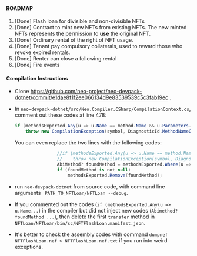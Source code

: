 #### ROADMAP

1. [Done] Flash loan for divisible and non-divisible NFTs
2. [Done] Contract to mint new NFTs from existing NFTs. The new minted NFTs represents the permission to **use** the original NFT. 
3. [Done] Ordinary rental of the right of NFT usage. 
4. [Done] Tenant pay compulsory collaterals, used to reward those who revoke expired rentals. 
5. [Done] Renter can close a following rental
6. [Done] Fire events

#### Compilation Instructions

- Clone https://github.com/neo-project/neo-devpack-dotnet/commit/e1dae8f1f2ee066134d9e83539539c5c3fab19ec .

- In `neo-devpack-dotnet/src/Neo.Compiler.CSharp/CompilationContext.cs`, comment out these codes at line 478:

  ```csharp
  if (methodsExported.Any(u => u.Name == method.Name && u.Parameters.Length == method.Parameters.Length))
      throw new CompilationException(symbol, DiagnosticId.MethodNameConflict, $"Duplicate method key: {method.Name},{method.Parameters.Length}.");
  ```

  You can even replace the two lines with the following codes:

  ```csharp
                  //if (methodsExported.Any(u => u.Name == method.Name && u.Parameters.Length == method.Parameters.Length))
                  //    throw new CompilationException(symbol, DiagnosticId.MethodNameConflict, $"Duplicate method key: {method.Name},{method.Parameters.Length}.");
                  AbiMethod? foundMethod = methodsExported.Where(u => u.Name == method.Name && u.Parameters.Length == method.Parameters.Length).FirstOrDefault();
                  if (foundMethod is not null)
                      methodsExported.Remove(foundMethod);
  ```

- run `neo-devpack-dotnet` from source code, with command line arguments ` PATH_TO_NFTLoan/NFTLoan --debug`.

- If you commented out the codes (`if (methodsExported.Any(u => u.Name...`) in the compiler but did not inject new codes (`Abimethod? foundMethod ...`), then delete the first `transfer` method in `NFTLoan/NFTLoan/bin/sc/NFTFlashLoan.manifest.json`. 

- It's better to check the assembly codes with command `dumpnef NFTFlashLoan.nef > NFTFlashLoan.nef.txt` if you run into weird exceptions.

